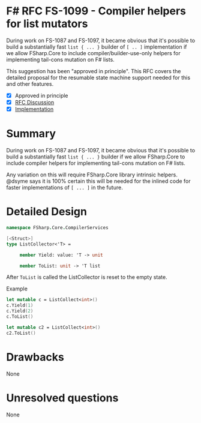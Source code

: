 # F# RFC FS-1099 - Compiler helpers for list mutators

During work on FS-1087 and FS-1097, it became obvious that it's possible to build a substantially fast `list { ... }` builder
of `[ .. ]` implementation if we allow FSharp.Core to include compiler/builder-use-only helpers for
implementing tail-cons mutation on F# lists.

This suggestion has been "approved in principle".
This RFC covers the detailed proposal for the resumable state machine support needed for this and other features.

- [x] Approved in principle
- [x] [RFC Discussion](https://github.com/fsharp/fslang-design/discussions/565)
- [x] [Implementation](https://github.com/dotnet/fsharp/pull/6811)

# Summary

During work on FS-1087 and FS-1097, it became obvious that it's possible to build a substantially fast `list { ... }` builder
if we allow FSharp.Core to include compiler helpers for implementing tail-cons mutation on F# lists.

Any variation on this will require FSharp.Core library intrinsic helpers. @dsyme says it is 100% certain this will
be needed for the inlined code for faster implementations of `[ ... ]` in the future.


# Detailed Design 
```fsharp
namespace FSharp.Core.CompilerServices

[<Struct>]
type ListCollector<'T> =

     member Yield: value: 'T -> unit

     member ToList: unit -> 'T list
```

After `ToList` is called the ListCollector is reset to the empty state.

Example
```fsharp
let mutable c = ListCollect<int>()
c.Yield(1)
c.Yield(2)
c.ToList()

let mutable c2 = ListCollect<int>()
c2.ToList()
```

# Drawbacks

None

# Unresolved questions

None
